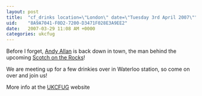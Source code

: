 ```yaml
---
layout: post
title:  "cf_drinks location=\"London\" date=\"Tuesday 3rd April 2007\""
uid:	"8A9A7041-F0D2-7200-D3471F028E3A9EE2"
date:   2007-03-29 11:08 AM +0000
categories: ukcfug
---
```

Before I forget, <a href="http://www.creative-restraint.co.uk/blog/">Andy Allan</a> is back down in town, the man behind the upcoming <a href="http://scotch.scottishcfug.com/">Scotch on the Rocks</a>!

We are meeting up for a few drinkies over in Waterloo station, so come on over and join us!

More info at the <a href="http://www.ukcfug.org/index.cfm?objectid=996E3421-F1FF-921E-117E8AA3C24F0E9B">UKCFUG</a> website